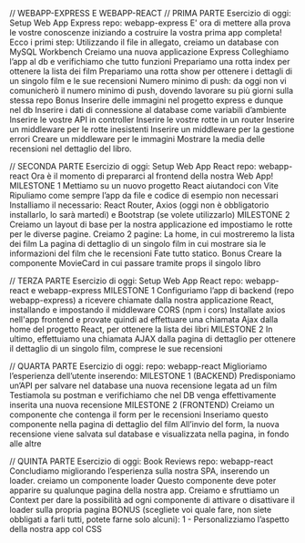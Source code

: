 // WEBAPP-EXPRESS E WEBAPP-REACT 
// PRIMA PARTE 
Esercizio di oggi: Setup Web App Express
repo: webapp-express
E' ora di mettere alla prova le vostre conoscenze iniziando a costruire la vostra prima app completa! Ecco i primi step:
Utilizzando il file in allegato, creiamo un database con MySQL Workbench
Creiamo una nuova applicazione Express
Colleghiamo l’app al db e verifichiamo che tutto funzioni
Prepariamo una rotta index per ottenere la lista dei film
Prepariamo una rotta show per ottenere i dettagli di un singolo film e le sue recensioni
Numero minimo di push: da oggi non vi comunicherò il numero minimo di push, dovendo lavorare su più giorni sulla stessa repo
Bonus
Inserire delle immagini nel progetto express e dunque nel db
Inserire i dati di connessione al database come variabili d’ambiente
Inserire le vostre API in controller
Inserire le vostre rotte in un router
Inserire un middleware per le rotte inesistenti
Inserire un middleware per la gestione errori
Creare un middleware per le immagini
Mostrare la media delle recensioni nel dettaglio del libro.

// SECONDA PARTE 
Esercizio di oggi: Setup Web App React
repo: webapp-react
Ora è il momento di prepararci al frontend della nostra Web App!
MILESTONE 1
Mettiamo su un nuovo progetto React aiutandoci con Vite
Ripuliamo come sempre l’app da file e codice di esempio non necessari
Installiamo il necessario: React Router, Axios (oggi non è obbligatorio installarlo, lo sarà martedì) e Bootstrap (se volete utilizzarlo)
MILESTONE 2
Creiamo un layout di base per la nostra applicazione ed impostiamo le rotte per le diverse pagine.
Creiamo 2 pagine:
La home, in cui mostreremo la lista dei film
La pagina di dettaglio di un singolo film in cui mostrare sia le informazioni del film che le recensioni
Fate tutto statico.
Bonus
Creare la componente MovieCard in cui passare tramite props il singolo libro

// TERZA PARTE 
Esercizio di oggi: Setup Web App React
repo: webapp-react e webapp-express
MILESTONE 1
Configuriamo l’app di backend (repo webapp-express) a ricevere chiamate dalla nostra applicazione React, installando e impostando il middleware CORS (npm i cors)
Installate axios nell'app frontend e provate quindi ad effettuare una chiamata Ajax dalla home del progetto React, per ottenere la lista dei libri
MILESTONE 2
In ultimo, effettuiamo una chiamata AJAX dalla pagina di dettaglio per ottenere il dettaglio di un singolo film, comprese le sue recensioni

// QUARTA PARTE 
Esercizio di oggi:
repo: webapp-react
Miglioriamo l’esperienza dell’utente inserendo:
MILESTONE 1 (BACKEND)
Predisponiamo un’API per salvare nel database una nuova recensione legata ad un film
Testiamola su postman e verifichiamo che nel DB venga effettivamente inserita una nuova recensione
MILESTONE 2 (FRONTEND)
Creiamo un componente che contenga il form per le recensioni
Inseriamo questo componente nella pagina di dettaglio del film
All’invio del form, la nuova recensione viene salvata sul database e visualizzata nella pagina, in fondo alle altre

// QUINTA PARTE 
Esercizio di oggi: Book Reviews
repo: webapp-react
Concludiamo migliorando l’esperienza sulla nostra SPA, inserendo un loader.
creiamo un componente loader
Questo componente deve poter apparire su qualunque pagina della nostra app.
Creiamo e sfruttiamo un Context per dare la possibilità ad ogni componente di attivare o disattivare il loader sulla propria pagina
BONUS (scegliete voi quale fare, non siete obbligati a farli tutti, potete farne solo alcuni):
1 - Personalizziamo l’aspetto della nostra app col CSS
